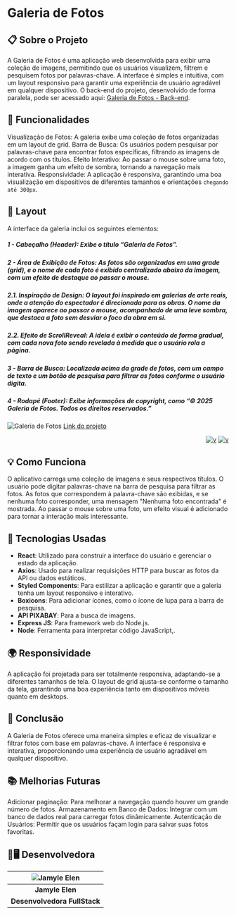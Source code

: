 # Galeria de Fotos

## 📋 Sobre o Projeto
A Galeria de Fotos é uma aplicação web desenvolvida para exibir uma coleção de imagens, permitindo que os usuários visualizem, filtrem e pesquisem fotos por palavras-chave. A interface é simples e intuitiva, com um layout responsivo para garantir uma experiência de usuário agradável em qualquer dispositivo. O back-end do projeto, desenvolvido de forma paralela, pode ser acessado aqui: [Galeria de Fotos - Back-end](https://github.com/Jamyle-Elen/galeriadefotos-back).

## 🚀 Funcionalidades
Visualização de Fotos: A galeria exibe uma coleção de fotos organizadas em um layout de grid.
Barra de Busca: Os usuários podem pesquisar por palavras-chave para encontrar fotos específicas, filtrando as imagens de acordo com os títulos.
Efeito Interativo: Ao passar o mouse sobre uma foto, a imagem ganha um efeito de sombra, tornando a navegação mais interativa.
Responsividade: A aplicação é responsiva, garantindo uma boa visualização em dispositivos de diferentes tamanhos e orientações `chegando até 300px`.

## 📱 Layout
A interface da galeria inclui os seguintes elementos:

##### 1 - Cabeçalho (Header): Exibe o título “Galeria de Fotos”.
##### 2 - Área de Exibição de Fotos: As fotos são organizadas em uma grade (grid), e o nome de cada foto é exibido centralizado abaixo da imagem, com um efeito de destaque ao passar o mouse.
#####   2.1. Inspiração de Design: O layout foi inspirado em galerias de arte reais, onde a atenção do espectador é direcionada para as obras. O nome da imagem aparece ao passar o mouse, acompanhado de uma leve sombra, que destaca a foto sem desviar o foco da obra em si.
#####   2.2. Efeito de ScrollReveal: A ideia é exibir o conteúdo de forma gradual, com cada nova foto sendo revelada à medida que o usuário rola a página.
##### 3 - Barra de Busca: Localizada acima da grade de fotos, com um campo de texto e um botão de pesquisa para filtrar as fotos conforme o usuário digita.
##### 4 - Rodapé (Footer): Exibe informações de copyright, como “© 2025 Galeria de Fotos. Todos os direitos reservados.”

![Galeria de Fotos](https://github.com/user-attachments/assets/fd864bea-a34d-47fd-bc27-ecd10d0bb9ff)
[Link do projeto](https://galeriadefotos-five.vercel.app)

<div align="end">

[![v](https://github.com/user-attachments/assets/36112c66-7d4e-4b53-a390-891e9adb67cd)](https://www.linkedin.com/in/jamyle-elen/)
[![v](https://github.com/user-attachments/assets/8b37cf0f-c9f9-4ba4-9a10-9510a338d37e)](https://www.instagram.com/umaxayahboa/)

</div>

## 💡 Como Funciona
O aplicativo carrega uma coleção de imagens e seus respectivos títulos.
O usuário pode digitar palavras-chave na barra de pesquisa para filtrar as fotos.
As fotos que correspondem à palavra-chave são exibidas, e se nenhuma foto corresponder, uma mensagem "Nenhuma foto encontrada" é mostrada.
Ao passar o mouse sobre uma foto, um efeito visual é adicionado para tornar a interação mais interessante.

## 🚀 Tecnologias Usadas
- **React**: Utilizado para construir a interface do usuário e gerenciar o estado da aplicação.
- **Axios**: Usado para realizar requisições HTTP para buscar as fotos da API ou dados estáticos.
- **Styled Components**: Para estilizar a aplicação e garantir que a galeria tenha um layout responsivo e interativo.
- **Boxicons**: Para adicionar ícones, como o ícone de lupa para a barra de pesquisa.
- **API PIXABAY**: Para a busca de imagens.
- **Express JS**: Para framework web do Node.js.
- **Node**: Ferramenta para interpretar código JavaScript,.

## 🌍 Responsividade
A aplicação foi projetada para ser totalmente responsiva, adaptando-se a diferentes tamanhos de tela. O layout de grid ajusta-se conforme o tamanho da tela, garantindo uma boa experiência tanto em dispositivos móveis quanto em desktops.

## 📅 Conclusão
A Galeria de Fotos oferece uma maneira simples e eficaz de visualizar e filtrar fotos com base em palavras-chave. A interface é responsiva e interativa, proporcionando uma experiência de usuário agradável em qualquer dispositivo.

## 📚 Melhorias Futuras
Adicionar paginação: Para melhorar a navegação quando houver um grande número de fotos.
Armazenamento em Banco de Dados: Integrar com um banco de dados real para carregar fotos dinâmicamente.
Autenticação de Usuários: Permitir que os usuários façam login para salvar suas fotos favoritas.

## 👩🖥 Desenvolvedora

| ![Jamyle Elen][img2] |
|:--------------------:|
| **Jamyle Elen**      |
| **Desenvolvedora FullStack**     |

[img2]: https://github.com/user-attachments/assets/4b3637cc-e1a0-45e4-af1b-6b37f3626ecb
